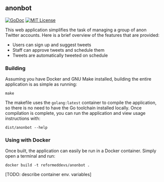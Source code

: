 ## anonbot

[![GoDoc](https://godoc.org/github.com/ReformedDevs/anonbot?status.svg)](https://godoc.org/github.com/ReformedDevs/anonbot)
[![MIT License](http://img.shields.io/badge/license-MIT-9370d8.svg?style=flat)](http://opensource.org/licenses/MIT)

This web application simplifies the task of managing a group of anon Twitter accounts. Here is a brief overview of the features that are provided:

- Users can sign up and suggest tweets
- Staff can approve tweets and schedule them
- Tweets are automatically tweeted on schedule

### Building

Assuming you have Docker and GNU Make installed, building the entire application is as simple as running:

    make

The makefile uses the `golang:latest` container to compile the application, so there is no need to have the Go toolchain installed locally. Once compilation is complete, you can run the application and view usage instructions with:

    dist/anonbot --help

### Using with Docker

Once built, the application can easily be run in a Docker container. Simply open a terminal and run:

    docker build -t reformeddevs/anonbot .

[TODO: describe container env. variables]
